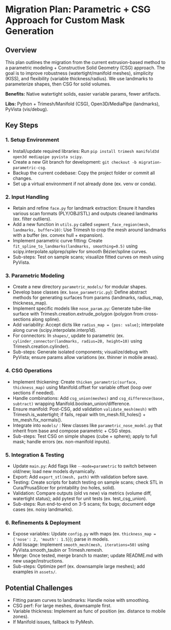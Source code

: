 # Migration Plan: Parametric + CSG Approach for Custom Mask Generation

## Overview
This plan outlines the migration from the current extrusion-based method to a parametric modeling + Constructive Solid Geometry (CSG) approach. The goal is to improve robustness (watertight/manifold meshes), simplicity (KISS), and flexibility (variable thickness/radius). We use landmarks to parameterize shapes, then CSG for solid volumes.

**Benefits:** Native watertight solids, easier variable params, fewer artifacts.

**Libs:** Python + Trimesh/Manifold (CSG), Open3D/MediaPipe (landmarks), PyVista (vis/debug).

## Key Steps

### 1. Setup Environment
- Install/update required libraries: Run `pip install trimesh manifold3d open3d mediapipe pyvista scipy`.
- Create a new Git branch for development: `git checkout -b migration-parametric-csg`.
- Backup the current codebase: Copy the project folder or commit all changes.
- Set up a virtual environment if not already done (ex. venv or conda).

### 2. Input Handling
- Retain and refine `face.py` for landmark extraction: Ensure it handles various scan formats (PLY/OBJ/STL) and outputs cleaned landmarks (ex. filter outliers).
- Add a new function in `utils.py` called `segment_face_region(mesh, landmarks, buffer=10)`: Use Trimesh to crop the mesh around landmarks with a buffer (ex. convex hull + expansion).
- Implement parametric curve fitting: Create `fit_spline_to_landmarks(landmarks, smoothing=0.5)` using scipy.interpolate.splprep/splev for smooth Bézier/spline curves.
- Sub-steps: Test on sample scans; visualize fitted curves on mesh using PyVista.

### 3. Parametric Modeling
- Create a new directory `parametric_models/` for modular shapes.
- Develop base classes (ex. `base_parametric.py`): Define abstract methods for generating surfaces from params (landmarks, radius_map, thickness_map).
- Implement specific models like `nose_param.py`: Generate tube-like surface with Trimesh.creation.extrude_polygon (polygon from cross-sections along spline).
- Add variability: Accept dicts like `radius_map = {pos: value}`; interpolate along curve (scipy.interpolate.interp1d).
- For connectors: In `shapes/`, update to parametric (ex. `cylinder_connector(landmarks, radius=20, height=10)` using Trimesh.creation.cylinder).
- Sub-steps: Generate isolated components; visualize/debug with PyVista; ensure params allow variations (ex. thinner in mobile areas).

### 4. CSG Operations
- Implement thickening: Create `thicken_parametric(surface, thickness_map)` using Manifold.offset for variable offset (loop over sections if needed).
- Handle combinations: Add `csg_union(meshes)` and `csg_difference(base, subtract)` wrapping Manifold.boolean_union/difference.
- Ensure manifold: Post-CSG, add validation `validate_mesh(mesh)` with Trimesh.is_watertight; if fails, repair with tm_mesh.fill_holes() + tm_mesh.fix_normals().
- Integrate into `models/` : New classes like `parametric_nose_model.py` that inherit from base and compose parametric + CSG steps.
- Sub-steps: Test CSG on simple shapes (cube + sphere); apply to full mask; handle errors (ex. non-manifold inputs).

### 5. Integration & Testing
- Update `main.py`: Add flags like `--mode=parametric` to switch between old/new; load new models dynamically.
- Export: Add `export_stl(mesh, path)` with validation before save.
- Testing: Create scripts for batch testing on sample scans; check STL in Cura/PrusaSlicer for printability (no holes, solid).
- Validation: Compare outputs (old vs new) via metrics (volume diff, watertight status); add pytest for unit tests (ex. test_csg_union).
- Sub-steps: Run end-to-end on 3-5 scans; fix bugs; document edge cases (ex. noisy landmarks).

### 6. Refinements & Deployment
- Expose variables: Update `config.py` with maps (ex. `thickness_map = {'nose': 2, 'mouth': 1.5}`); parse in models.
- Add lissage: Implement `smooth_mesh(mesh, iterations=50)` using PyVista.smooth_taubin or Trimesh.remesh.
- Merge: Once tested, merge branch to master; update README.md with new usage/instructions.
- Sub-steps: Optimize perf (ex. downsample large meshes); add examples in `assets/`.

## Potential Challenges
- Fitting param curves to landmarks: Handle noise with smoothing.
- CSG perf: For large meshes, downsample first.
- Variable thickness: Implement as func of position (ex. distance to mobile zones).
- If Manifold issues, fallback to PyMesh. 